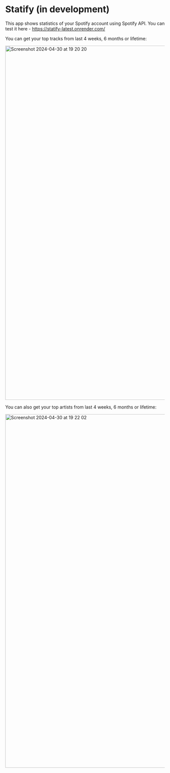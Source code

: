 # Statify (in development)
This app shows statistics of your Spotify account using Spotify API.
You can test it here - https://statify-latest.onrender.com/

You can get your top tracks from last 4 weeks, 6 months or lifetime:

<img width="1118" alt="Screenshot 2024-04-30 at 19 20 20" src="https://github.com/ExeRed/Statify/assets/94911912/68117aaf-b657-4639-9ecd-f2ff7a36deb8">


You can also get your top artists from last 4 weeks, 6 months or lifetime:

<img width="1116" alt="Screenshot 2024-04-30 at 19 22 02" src="https://github.com/ExeRed/Statify/assets/94911912/488e1eed-14ea-4205-899a-e9cbada0394c">
